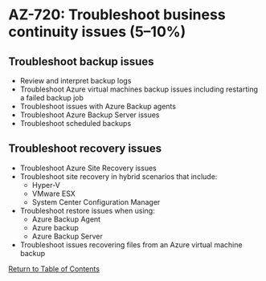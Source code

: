 # AZ-720: Troubleshoot business continuity issues (5–10%)

## Troubleshoot backup issues
* Review and interpret backup logs
* Troubleshoot Azure virtual machines backup issues including restarting a failed backup job
* Troubleshoot issues with Azure Backup agents
* Troubleshoot Azure Backup Server issues
* Troubleshoot scheduled backups

## Troubleshoot recovery issues
* Troubleshoot Azure Site Recovery issues
* Troubleshoot site recovery in hybrid scenarios that include:
    * Hyper-V
    * VMware ESX
    * System Center Configuration Manager 
* Troubleshoot restore issues when using:
    * Azure Backup Agent
    * Azure backup
    * Azure Backup Server 
* Troubleshoot issues recovering files from an Azure virtual machine backup

[Return to Table of Contents](README.md)